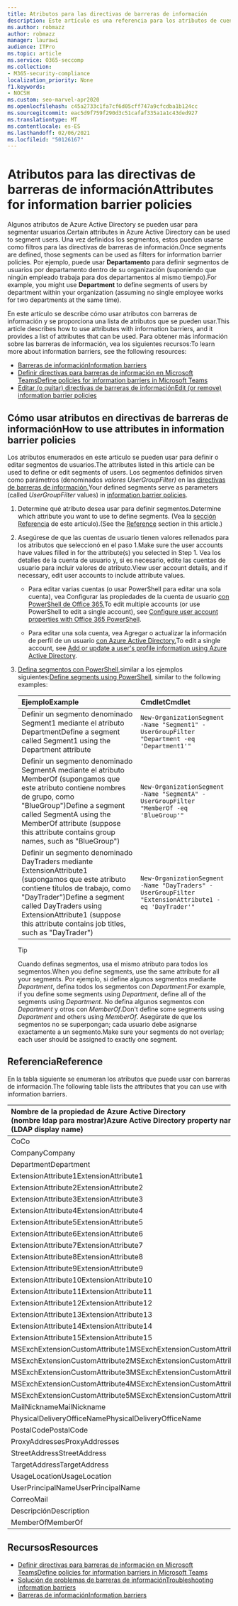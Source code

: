 ```yaml
---
title: Atributos para las directivas de barreras de información
description: Este artículo es una referencia para los atributos de cuenta de usuario de Azure Active Directory que puede usar para definir segmentos de barreras de información.
ms.author: robmazz
author: robmazz
manager: laurawi
audience: ITPro
ms.topic: article
ms.service: O365-seccomp
ms.collection:
- M365-security-compliance
localization_priority: None
f1.keywords:
- NOCSH
ms.custom: seo-marvel-apr2020
ms.openlocfilehash: c45a2733c1fa7cf6d05cff747a9cfcdba1b124cc
ms.sourcegitcommit: eac5d9f759f290d3c51cafaf335a1a1c43ded927
ms.translationtype: MT
ms.contentlocale: es-ES
ms.lasthandoff: 02/06/2021
ms.locfileid: "50126167"
---
```

# <a name="attributes-for-information-barrier-policies"></a><span data-ttu-id="6b5f6-103">Atributos para las directivas de barreras de información</span><span class="sxs-lookup"><span data-stu-id="6b5f6-103">Attributes for information barrier policies</span></span>

<span data-ttu-id="6b5f6-104">Algunos atributos de Azure Active Directory se pueden usar para segmentar usuarios.</span><span class="sxs-lookup"><span data-stu-id="6b5f6-104">Certain attributes in Azure Active Directory can be used to segment users.</span></span> <span data-ttu-id="6b5f6-105">Una vez definidos los segmentos, estos pueden usarse como filtros para las directivas de barreras de información.</span><span class="sxs-lookup"><span data-stu-id="6b5f6-105">Once segments are defined, those segments can be used as filters for information barrier policies.</span></span> <span data-ttu-id="6b5f6-106">Por ejemplo, puede usar **Departamento** para definir segmentos de usuarios por departamento dentro de su organización (suponiendo que ningún empleado trabaja para dos departamentos al mismo tiempo).</span><span class="sxs-lookup"><span data-stu-id="6b5f6-106">For example, you might use **Department** to define segments of users by department within your organization (assuming no single employee works for two departments at the same time).</span></span>

<span data-ttu-id="6b5f6-107">En este artículo se describe cómo usar atributos con barreras de información y se proporciona una lista de atributos que se pueden usar.</span><span class="sxs-lookup"><span data-stu-id="6b5f6-107">This article describes how to use attributes with information barriers, and it provides a list of attributes that can be used.</span></span> <span data-ttu-id="6b5f6-108">Para obtener más información sobre las barreras de información, vea los siguientes recursos:</span><span class="sxs-lookup"><span data-stu-id="6b5f6-108">To learn more about information barriers, see the following resources:</span></span>

- [<span data-ttu-id="6b5f6-109">Barreras de información</span><span class="sxs-lookup"><span data-stu-id="6b5f6-109">Information barriers</span></span>](information-barriers.md)
- [<span data-ttu-id="6b5f6-110">Definir directivas para barreras de información en Microsoft Teams</span><span class="sxs-lookup"><span data-stu-id="6b5f6-110">Define policies for information barriers in Microsoft Teams</span></span>](information-barriers-policies.md)
- [<span data-ttu-id="6b5f6-111">Editar (o quitar) directivas de barreras de información</span><span class="sxs-lookup"><span data-stu-id="6b5f6-111">Edit (or remove) information barrier policies</span></span>](information-barriers-edit-segments-policies.md)

## <a name="how-to-use-attributes-in-information-barrier-policies"></a><span data-ttu-id="6b5f6-112">Cómo usar atributos en directivas de barreras de información</span><span class="sxs-lookup"><span data-stu-id="6b5f6-112">How to use attributes in information barrier policies</span></span>

<span data-ttu-id="6b5f6-113">Los atributos enumerados en este artículo se pueden usar para definir o editar segmentos de usuarios.</span><span class="sxs-lookup"><span data-stu-id="6b5f6-113">The attributes listed in this article can be used to define or edit segments of users.</span></span> <span data-ttu-id="6b5f6-114">Los segmentos definidos sirven como parámetros (denominados *valores UserGroupFilter)* en las [directivas de barreras de información.](information-barriers-policies.md)</span><span class="sxs-lookup"><span data-stu-id="6b5f6-114">Your defined segments serve as parameters (called *UserGroupFilter* values) in [information barrier policies](information-barriers-policies.md).</span></span>

1. <span data-ttu-id="6b5f6-115">Determine qué atributo desea usar para definir segmentos.</span><span class="sxs-lookup"><span data-stu-id="6b5f6-115">Determine which attribute you want to use to define segments.</span></span> <span data-ttu-id="6b5f6-116">(Vea la [sección Referencia](#reference) de este artículo).</span><span class="sxs-lookup"><span data-stu-id="6b5f6-116">(See the [Reference](#reference) section in this article.)</span></span>

2. <span data-ttu-id="6b5f6-117">Asegúrese de que las cuentas de usuario tienen valores rellenados para los atributos que seleccionó en el paso 1.</span><span class="sxs-lookup"><span data-stu-id="6b5f6-117">Make sure the user accounts have values filled in for the attribute(s) you selected in Step 1.</span></span> <span data-ttu-id="6b5f6-118">Vea los detalles de la cuenta de usuario y, si es necesario, edite las cuentas de usuario para incluir valores de atributo.</span><span class="sxs-lookup"><span data-stu-id="6b5f6-118">View user account details, and if necessary, edit user accounts to include attribute values.</span></span> 

    - <span data-ttu-id="6b5f6-119">Para editar varias cuentas (o usar PowerShell para editar una sola cuenta), vea Configurar las propiedades de la cuenta de usuario [con PowerShell de Office 365.](/microsoft-365/enterprise/configure-user-account-properties-with-microsoft-365-powershell)</span><span class="sxs-lookup"><span data-stu-id="6b5f6-119">To edit multiple accounts (or use PowerShell to edit a single account), see [Configure user account properties with Office 365 PowerShell](/microsoft-365/enterprise/configure-user-account-properties-with-microsoft-365-powershell).</span></span>

    - <span data-ttu-id="6b5f6-120">Para editar una sola cuenta, vea Agregar o actualizar la información de perfil de un usuario [con Azure Active Directory.](/azure/active-directory/fundamentals/active-directory-users-profile-azure-portal)</span><span class="sxs-lookup"><span data-stu-id="6b5f6-120">To edit a single account, see [Add or update a user's profile information using Azure Active Directory](/azure/active-directory/fundamentals/active-directory-users-profile-azure-portal).</span></span>

3. <span data-ttu-id="6b5f6-121">[Defina segmentos con PowerShell,](information-barriers-policies.md#define-segments-using-powershell)similar a los ejemplos siguientes:</span><span class="sxs-lookup"><span data-stu-id="6b5f6-121">[Define segments using PowerShell](information-barriers-policies.md#define-segments-using-powershell), similar to the following examples:</span></span>

    |<span data-ttu-id="6b5f6-122">**Ejemplo**</span><span class="sxs-lookup"><span data-stu-id="6b5f6-122">**Example**</span></span>|<span data-ttu-id="6b5f6-123">**Cmdlet**</span><span class="sxs-lookup"><span data-stu-id="6b5f6-123">**Cmdlet**</span></span>|
    |:----------|:---------|
    | <span data-ttu-id="6b5f6-124">Definir un segmento denominado Segment1 mediante el atributo Department</span><span class="sxs-lookup"><span data-stu-id="6b5f6-124">Define a segment called Segment1 using the Department attribute</span></span> | `New-OrganizationSegment -Name "Segment1" -UserGroupFilter "Department -eq 'Department1'"` |
    | <span data-ttu-id="6b5f6-125">Definir un segmento denominado SegmentA mediante el atributo MemberOf (supongamos que este atributo contiene nombres de grupo, como "BlueGroup")</span><span class="sxs-lookup"><span data-stu-id="6b5f6-125">Define a segment called SegmentA using the MemberOf attribute (suppose this attribute contains group names, such as "BlueGroup")</span></span> | `New-OrganizationSegment -Name "SegmentA" -UserGroupFilter "MemberOf -eq 'BlueGroup'"` |
    | <span data-ttu-id="6b5f6-126">Definir un segmento denominado DayTraders mediante ExtensionAttribute1 (supongamos que este atributo contiene títulos de trabajo, como "DayTrader")</span><span class="sxs-lookup"><span data-stu-id="6b5f6-126">Define a segment called DayTraders using ExtensionAttribute1 (suppose this attribute contains job titles, such as "DayTrader")</span></span> | `New-OrganizationSegment -Name "DayTraders" -UserGroupFilter "ExtensionAttribute1 -eq 'DayTrader'"` |

    > [!TIP]
    > <span data-ttu-id="6b5f6-127">Cuando definas segmentos, usa el mismo atributo para todos los segmentos.</span><span class="sxs-lookup"><span data-stu-id="6b5f6-127">When you define segments, use the same attribute for all your segments.</span></span> <span data-ttu-id="6b5f6-128">Por ejemplo, si define algunos segmentos mediante *Department*, defina todos los segmentos con *Department*.</span><span class="sxs-lookup"><span data-stu-id="6b5f6-128">For example, if you define some segments using *Department*, define all of the segments using *Department*.</span></span> <span data-ttu-id="6b5f6-129">No defina algunos segmentos con *Department* y otros con *MemberOf*.</span><span class="sxs-lookup"><span data-stu-id="6b5f6-129">Don't define some segments using *Department* and others using *MemberOf*.</span></span> <span data-ttu-id="6b5f6-130">Asegúrate de que los segmentos no se superpongan; cada usuario debe asignarse exactamente a un segmento.</span><span class="sxs-lookup"><span data-stu-id="6b5f6-130">Make sure your segments do not overlap; each user should be assigned to exactly one segment.</span></span>

## <a name="reference"></a><span data-ttu-id="6b5f6-131">Referencia</span><span class="sxs-lookup"><span data-stu-id="6b5f6-131">Reference</span></span>

<span data-ttu-id="6b5f6-132">En la tabla siguiente se enumeran los atributos que puede usar con barreras de información.</span><span class="sxs-lookup"><span data-stu-id="6b5f6-132">The following table lists the attributes that you can use with information barriers.</span></span>

|<span data-ttu-id="6b5f6-133">**Nombre de la propiedad de Azure Active Directory <br/> (nombre ldap para mostrar)**</span><span class="sxs-lookup"><span data-stu-id="6b5f6-133">**Azure Active Directory property name<br/>(LDAP display name)**</span></span>|<span data-ttu-id="6b5f6-134">**Nombre de la propiedad de Exchange**</span><span class="sxs-lookup"><span data-stu-id="6b5f6-134">**Exchange property name**</span></span>|
|:---------------------------------------------------------------|:-------------------------|
| <span data-ttu-id="6b5f6-135">Co</span><span class="sxs-lookup"><span data-stu-id="6b5f6-135">Co</span></span> | <span data-ttu-id="6b5f6-136">Co</span><span class="sxs-lookup"><span data-stu-id="6b5f6-136">Co</span></span> |
| <span data-ttu-id="6b5f6-137">Company</span><span class="sxs-lookup"><span data-stu-id="6b5f6-137">Company</span></span> | <span data-ttu-id="6b5f6-138">Company</span><span class="sxs-lookup"><span data-stu-id="6b5f6-138">Company</span></span> |
| <span data-ttu-id="6b5f6-139">Department</span><span class="sxs-lookup"><span data-stu-id="6b5f6-139">Department</span></span> | <span data-ttu-id="6b5f6-140">Department</span><span class="sxs-lookup"><span data-stu-id="6b5f6-140">Department</span></span> |
| <span data-ttu-id="6b5f6-141">ExtensionAttribute1</span><span class="sxs-lookup"><span data-stu-id="6b5f6-141">ExtensionAttribute1</span></span> | <span data-ttu-id="6b5f6-142">CustomAttribute1</span><span class="sxs-lookup"><span data-stu-id="6b5f6-142">CustomAttribute1</span></span> |
| <span data-ttu-id="6b5f6-143">ExtensionAttribute2</span><span class="sxs-lookup"><span data-stu-id="6b5f6-143">ExtensionAttribute2</span></span> | <span data-ttu-id="6b5f6-144">CustomAttribute2</span><span class="sxs-lookup"><span data-stu-id="6b5f6-144">CustomAttribute2</span></span> |
| <span data-ttu-id="6b5f6-145">ExtensionAttribute3</span><span class="sxs-lookup"><span data-stu-id="6b5f6-145">ExtensionAttribute3</span></span> | <span data-ttu-id="6b5f6-146">CustomAttribute3</span><span class="sxs-lookup"><span data-stu-id="6b5f6-146">CustomAttribute3</span></span> |
| <span data-ttu-id="6b5f6-147">ExtensionAttribute4</span><span class="sxs-lookup"><span data-stu-id="6b5f6-147">ExtensionAttribute4</span></span> | <span data-ttu-id="6b5f6-148">CustomAttribute4</span><span class="sxs-lookup"><span data-stu-id="6b5f6-148">CustomAttribute4</span></span> |
| <span data-ttu-id="6b5f6-149">ExtensionAttribute5</span><span class="sxs-lookup"><span data-stu-id="6b5f6-149">ExtensionAttribute5</span></span> | <span data-ttu-id="6b5f6-150">CustomAttribute5</span><span class="sxs-lookup"><span data-stu-id="6b5f6-150">CustomAttribute5</span></span> |
| <span data-ttu-id="6b5f6-151">ExtensionAttribute6</span><span class="sxs-lookup"><span data-stu-id="6b5f6-151">ExtensionAttribute6</span></span> | <span data-ttu-id="6b5f6-152">CustomAttribute6</span><span class="sxs-lookup"><span data-stu-id="6b5f6-152">CustomAttribute6</span></span> |
| <span data-ttu-id="6b5f6-153">ExtensionAttribute7</span><span class="sxs-lookup"><span data-stu-id="6b5f6-153">ExtensionAttribute7</span></span> | <span data-ttu-id="6b5f6-154">CustomAttribute7</span><span class="sxs-lookup"><span data-stu-id="6b5f6-154">CustomAttribute7</span></span> |
| <span data-ttu-id="6b5f6-155">ExtensionAttribute8</span><span class="sxs-lookup"><span data-stu-id="6b5f6-155">ExtensionAttribute8</span></span> | <span data-ttu-id="6b5f6-156">CustomAttribute8</span><span class="sxs-lookup"><span data-stu-id="6b5f6-156">CustomAttribute8</span></span> |
| <span data-ttu-id="6b5f6-157">ExtensionAttribute9</span><span class="sxs-lookup"><span data-stu-id="6b5f6-157">ExtensionAttribute9</span></span> | <span data-ttu-id="6b5f6-158">CustomAttribute9</span><span class="sxs-lookup"><span data-stu-id="6b5f6-158">CustomAttribute9</span></span> |
| <span data-ttu-id="6b5f6-159">ExtensionAttribute10</span><span class="sxs-lookup"><span data-stu-id="6b5f6-159">ExtensionAttribute10</span></span> | <span data-ttu-id="6b5f6-160">CustomAttribute10</span><span class="sxs-lookup"><span data-stu-id="6b5f6-160">CustomAttribute10</span></span> |
| <span data-ttu-id="6b5f6-161">ExtensionAttribute11</span><span class="sxs-lookup"><span data-stu-id="6b5f6-161">ExtensionAttribute11</span></span> | <span data-ttu-id="6b5f6-162">CustomAttribute11</span><span class="sxs-lookup"><span data-stu-id="6b5f6-162">CustomAttribute11</span></span> |
| <span data-ttu-id="6b5f6-163">ExtensionAttribute12</span><span class="sxs-lookup"><span data-stu-id="6b5f6-163">ExtensionAttribute12</span></span> | <span data-ttu-id="6b5f6-164">CustomAttribute12</span><span class="sxs-lookup"><span data-stu-id="6b5f6-164">CustomAttribute12</span></span> |
| <span data-ttu-id="6b5f6-165">ExtensionAttribute13</span><span class="sxs-lookup"><span data-stu-id="6b5f6-165">ExtensionAttribute13</span></span> | <span data-ttu-id="6b5f6-166">CustomAttribute13</span><span class="sxs-lookup"><span data-stu-id="6b5f6-166">CustomAttribute13</span></span> |
| <span data-ttu-id="6b5f6-167">ExtensionAttribute14</span><span class="sxs-lookup"><span data-stu-id="6b5f6-167">ExtensionAttribute14</span></span> | <span data-ttu-id="6b5f6-168">CustomAttribute14</span><span class="sxs-lookup"><span data-stu-id="6b5f6-168">CustomAttribute14</span></span> |
| <span data-ttu-id="6b5f6-169">ExtensionAttribute15</span><span class="sxs-lookup"><span data-stu-id="6b5f6-169">ExtensionAttribute15</span></span> | <span data-ttu-id="6b5f6-170">CustomAttribute15</span><span class="sxs-lookup"><span data-stu-id="6b5f6-170">CustomAttribute15</span></span> |
| <span data-ttu-id="6b5f6-171">MSExchExtensionCustomAttribute1</span><span class="sxs-lookup"><span data-stu-id="6b5f6-171">MSExchExtensionCustomAttribute1</span></span> | <span data-ttu-id="6b5f6-172">ExtensionCustomAttribute1</span><span class="sxs-lookup"><span data-stu-id="6b5f6-172">ExtensionCustomAttribute1</span></span> |
| <span data-ttu-id="6b5f6-173">MSExchExtensionCustomAttribute2</span><span class="sxs-lookup"><span data-stu-id="6b5f6-173">MSExchExtensionCustomAttribute2</span></span> | <span data-ttu-id="6b5f6-174">ExtensionCustomAttribute2</span><span class="sxs-lookup"><span data-stu-id="6b5f6-174">ExtensionCustomAttribute2</span></span> |
| <span data-ttu-id="6b5f6-175">MSExchExtensionCustomAttribute3</span><span class="sxs-lookup"><span data-stu-id="6b5f6-175">MSExchExtensionCustomAttribute3</span></span> | <span data-ttu-id="6b5f6-176">ExtensionCustomAttribute3</span><span class="sxs-lookup"><span data-stu-id="6b5f6-176">ExtensionCustomAttribute3</span></span> |
| <span data-ttu-id="6b5f6-177">MSExchExtensionCustomAttribute4</span><span class="sxs-lookup"><span data-stu-id="6b5f6-177">MSExchExtensionCustomAttribute4</span></span> | <span data-ttu-id="6b5f6-178">ExtensionCustomAttribute4</span><span class="sxs-lookup"><span data-stu-id="6b5f6-178">ExtensionCustomAttribute4</span></span> |
| <span data-ttu-id="6b5f6-179">MSExchExtensionCustomAttribute5</span><span class="sxs-lookup"><span data-stu-id="6b5f6-179">MSExchExtensionCustomAttribute5</span></span> | <span data-ttu-id="6b5f6-180">ExtensionCustomAttribute5</span><span class="sxs-lookup"><span data-stu-id="6b5f6-180">ExtensionCustomAttribute5</span></span> |
| <span data-ttu-id="6b5f6-181">MailNickname</span><span class="sxs-lookup"><span data-stu-id="6b5f6-181">MailNickname</span></span> | <span data-ttu-id="6b5f6-182">Alias</span><span class="sxs-lookup"><span data-stu-id="6b5f6-182">Alias</span></span> |
| <span data-ttu-id="6b5f6-183">PhysicalDeliveryOfficeName</span><span class="sxs-lookup"><span data-stu-id="6b5f6-183">PhysicalDeliveryOfficeName</span></span> | <span data-ttu-id="6b5f6-184">Office</span><span class="sxs-lookup"><span data-stu-id="6b5f6-184">Office</span></span> |
| <span data-ttu-id="6b5f6-185">PostalCode</span><span class="sxs-lookup"><span data-stu-id="6b5f6-185">PostalCode</span></span> | <span data-ttu-id="6b5f6-186">PostalCode</span><span class="sxs-lookup"><span data-stu-id="6b5f6-186">PostalCode</span></span> |
| <span data-ttu-id="6b5f6-187">ProxyAddresses</span><span class="sxs-lookup"><span data-stu-id="6b5f6-187">ProxyAddresses</span></span> | <span data-ttu-id="6b5f6-188">EmailAddresses</span><span class="sxs-lookup"><span data-stu-id="6b5f6-188">EmailAddresses</span></span> |
| <span data-ttu-id="6b5f6-189">StreetAddress</span><span class="sxs-lookup"><span data-stu-id="6b5f6-189">StreetAddress</span></span> | <span data-ttu-id="6b5f6-190">StreetAddress</span><span class="sxs-lookup"><span data-stu-id="6b5f6-190">StreetAddress</span></span> |
| <span data-ttu-id="6b5f6-191">TargetAddress</span><span class="sxs-lookup"><span data-stu-id="6b5f6-191">TargetAddress</span></span> | <span data-ttu-id="6b5f6-192">ExternalEmailAddress</span><span class="sxs-lookup"><span data-stu-id="6b5f6-192">ExternalEmailAddress</span></span> |
| <span data-ttu-id="6b5f6-193">UsageLocation</span><span class="sxs-lookup"><span data-stu-id="6b5f6-193">UsageLocation</span></span> | <span data-ttu-id="6b5f6-194">UsageLocation</span><span class="sxs-lookup"><span data-stu-id="6b5f6-194">UsageLocation</span></span> |
| <span data-ttu-id="6b5f6-195">UserPrincipalName</span><span class="sxs-lookup"><span data-stu-id="6b5f6-195">UserPrincipalName</span></span> | <span data-ttu-id="6b5f6-196">UserPrincipalName</span><span class="sxs-lookup"><span data-stu-id="6b5f6-196">UserPrincipalName</span></span> |
| <span data-ttu-id="6b5f6-197">Correo</span><span class="sxs-lookup"><span data-stu-id="6b5f6-197">Mail</span></span> | <span data-ttu-id="6b5f6-198">WindowsEmailAddress</span><span class="sxs-lookup"><span data-stu-id="6b5f6-198">WindowsEmailAddress</span></span> |
| <span data-ttu-id="6b5f6-199">Descripción</span><span class="sxs-lookup"><span data-stu-id="6b5f6-199">Description</span></span> | <span data-ttu-id="6b5f6-200">Descripción</span><span class="sxs-lookup"><span data-stu-id="6b5f6-200">Description</span></span> |
| <span data-ttu-id="6b5f6-201">MemberOf</span><span class="sxs-lookup"><span data-stu-id="6b5f6-201">MemberOf</span></span> | <span data-ttu-id="6b5f6-202">MemberOfGroup</span><span class="sxs-lookup"><span data-stu-id="6b5f6-202">MemberOfGroup</span></span> |

## <a name="resources"></a><span data-ttu-id="6b5f6-203">Recursos</span><span class="sxs-lookup"><span data-stu-id="6b5f6-203">Resources</span></span>

- [<span data-ttu-id="6b5f6-204">Definir directivas para barreras de información en Microsoft Teams</span><span class="sxs-lookup"><span data-stu-id="6b5f6-204">Define policies for information barriers in Microsoft Teams</span></span>](information-barriers-policies.md)
- [<span data-ttu-id="6b5f6-205">Solución de problemas de barreras de información</span><span class="sxs-lookup"><span data-stu-id="6b5f6-205">Troubleshooting information barriers</span></span>](information-barriers-troubleshooting.md)
- [<span data-ttu-id="6b5f6-206">Barreras de información</span><span class="sxs-lookup"><span data-stu-id="6b5f6-206">Information barriers</span></span>](information-barriers.md)

